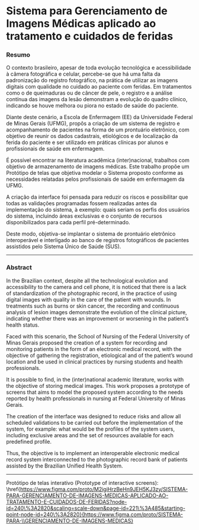 # Sistema para Gerenciamento de Imagens Médicas aplicado ao tratamento e cuidados de feridas

### Resumo

O contexto brasileiro, apesar de toda evolução tecnológica e acessibilidade à câmera fotográfica e celular, percebe-se que há uma falta da padronização do registro fotográfico, na prática de utilizar as imagens digitais com qualidade no cuidado ao paciente com feridas. Em tratamentos como o de queimaduras ou de câncer de pele, o registro e a análise contínua das imagens da lesão demonstram a evolução do quadro clínico, indicando se houve melhora ou piora no estado de saúde do paciente.

Diante deste cenário, a Escola de Enfermagem (EE) da Universidade Federal de Minas Gerais (UFMG), propôs a criação de um sistema de registro e acompanhamento de pacientes na forma de um prontuário eletrônico, com objetivo de reunir os dados cadastrais, etiológicos e de localização da ferida do paciente e ser utilizado em práticas clínicas por alunos e profissionais de saúde em enfermagem.

É possível encontrar na literatura acadêmica (inter)nacional, trabalhos com objetivo de armazenamento de imagens médicas. Este trabalho propõe um Protótipo de telas que objetiva modelar o Sistema proposto conforme as necessidades relatadas pelos profissionais de saúde em enfermagem da UFMG.

A criação da interface foi pensada para reduzir os riscos e possibilitar que todas as validações programadas fossem realizadas antes da implementação do sistema, à exemplo: quais seriam os perfis dos usuários do sistema, incluindo áreas exclusivas e o conjunto de recursos disponibilizados para cada perfil pré-determinado.

Deste modo, objetiva-se implantar o sistema de prontuário eletrônico interoperável e interligado ao banco de registros fotográficos de pacientes assistidos pelo Sistema Único de Saúde (SUS).

----

### Abstract

In the Brazilian context, despite all the technological evolution and accessibility to the camera and cell phone, it is noticed that there is a lack of standardization of the photographic record, in the practice of using digital images with quality in the care of the patient with wounds. In treatments such as burns or skin cancer, the recording and continuous analysis of lesion images demonstrate the evolution of the clinical picture, indicating whether there was an improvement or worsening in the patient’s health status.

Faced with this scenario, the School of Nursing of the Federal University of Minas Gerais proposed the creation of a system for recording and monitoring patients in the form of an electronic medical record, with the objective of gathering the registration, etiological and of the patient’s wound location and be used in clinical practices by nursing students and health professionals.

It is possible to find, in the (inter)national academic literature, works with the objective of storing medical images. This work proposes a prototype of screens that aims to model the proposed system according to the needs reported by health professionals in nursing at Federal University of Minas Gerais.

The creation of the interface was designed to reduce risks and allow all scheduled validations to be carried out before the implementation of the system, for example: what would be the profiles of the system users, including exclusive areas and the set of resources available for each predefined profile.

Thus, the objective is to implement an interoperable electronic medical record system interconnected to the photographic record bank of patients assisted by the Brazilian Unified Health System.

----

Protótipo de telas interativo (Prototype of interactive screens): \href{https://www.figma.com/proto/M2igiHrzBeHn9JEH5KJ3zy/SISTEMA-PARA-GERENCIAMENTO-DE-IMAGENS-MEDICAS-APLICADO-AO-TRATAMENTO-E-CUIDADOS-DE-FERIDAS?node-id=240\%3A2820&scaling=scale-down&page-id=221\%3A485&starting-point-node-id=240\%3A2820}{https://www.figma.com/proto/SISTEMA-PARA-\\GERENCIAMENTO-DE-IMAGENS-MEDICAS}
